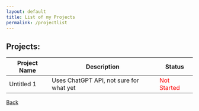 ```yaml
---
layout: default
title: List of my Projects
permalink: /projectlist
---
```

## Projects:
| Project Name | Description| Status |
|-------|--------|---------|
| Untitled 1 | Uses ChatGPT API, not sure for what yet | <span style="color:red;">Not Started </span> |

[Back](https://chrisgitn.github.io/)